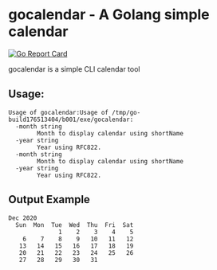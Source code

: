 # gocalendar - A Golang simple calendar

[![Go Report Card](https://goreportcard.com/badge/github.com/marco-ostaska/gocalendar)](https://goreportcard.com/report/github.com/marco-ostaska/gocalendar)

gocalendar is a simple CLI calendar tool

## Usage:

```
Usage of gocalendar:Usage of /tmp/go-build176513404/b001/exe/gocalendar:
  -month string
        Month to display calendar using shortName
  -year string
        Year using RFC822.
  -month string
        Month to display calendar using shortName
  -year string
        Year using RFC822.
```

## Output Example

```
Dec 2020
  Sun  Mon  Tue  Wed  Thu  Fri  Sat
              1    2    3    4    5
    6    7    8    9   10   11   12
   13   14   15   16   17   18   19
   20   21   22   23   24   25   26
   27   28   29   30   31          
                                   
```